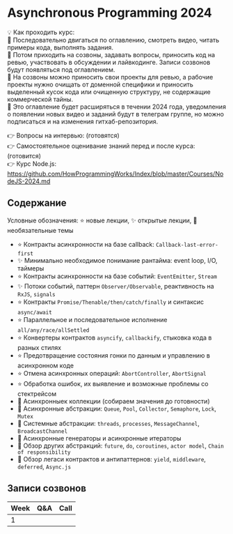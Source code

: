 # Asynchronous Programming 2024

💡 Как проходить курс:  
🔹 Последовательно двигаться по оглавлению, смотреть видео, читать примеры кода, выполнять задания.  
🔹 Потом приходить на созвоны, задавать вопросы, приносить код на ревью, участвовать в обсуждении и лайвкодинге. Записи созвонов будут появляться под оглавлением.  
🔹 На созвоны можно приносить свои проекты для ревью, а рабочие проекты нужно очищать от доменной специфики и приносить выделенный кусок кода или очищенную структуру, не содержащие коммерческой тайны.  
🔹 Это оглавление будет расширяться в течении 2024 года, уведомления о появлении новых видео и заданий будут в телеграм группе, но можно подписаться и на изменения гитхаб-репозитория.  

👉 Вопросы на интервью: (готовятся)  
👉 Самостоятельное оценивание знаний перед и после курса: (готовится)  
👉 Курс Node.js: https://github.com/HowProgrammingWorks/Index/blob/master/Courses/NodeJS-2024.md

## Содержание

Условные обозначения: ⭐ новые лекции, ✨ открытые лекции, 🧩 необязательные темы

- ⭐ Контракты асинхронности на базе callback: `Callback-last-error-first`
- ✨ Минимально необходимое понимание рантайма: event loop, I/O, таймеры
- ⭐ Контракты асинхронности на базе событий: `EventEmitter`, `Stream`
- ✨ Потоки событий, паттерн `Observer/Observable`, реактивность на `RxJS`, `signals`
- ⭐ Контракты `Promise/Thenable/then/catch/finally` и синтаксис `async/await`
- ⭐ Параллельное и последовательное исполнение `all/any/race/allSettled`
- ⭐ Конвертеры контрактов `asyncify`, `callbackify`, стыковка кода в разных стилях
- ⭐ Предотвращение состояния гонки по данным и управлению в асинхронном коде
- ⭐ Отмена асинхронных операций: `AbortController`, `AbortSignal`
- ⭐ Обработка ошибок, их выявление и возможные проблемы со стектрейсом
- 🧩 Асинхронныек коллекции (собираем значения до готовности)
- 🧩 Асинхронные абстракции: `Queue`, `Pool`, `Collector`, `Semaphore`, `Lock`, `Mutex`
- 🧩 Системные абстракции: `threads`, `processes`, `MessageChannel`, `BroadcastChannel`
- 🧩 Асинхронные генераторы и асинхронные итераторы
- 🧩 Обзор других абстракций: `future`, `do`, `coroutines`, `actor model`, `Chain of responsibility`
- 🧩 Обзор легаси контрактов и антипаттернов: `yield`, `middleware`, `deferred`, `Async.js`

## Записи созвонов

| Week | Q&A | Call |
| ---- | --- | ---- |
| 1    |     |      |
